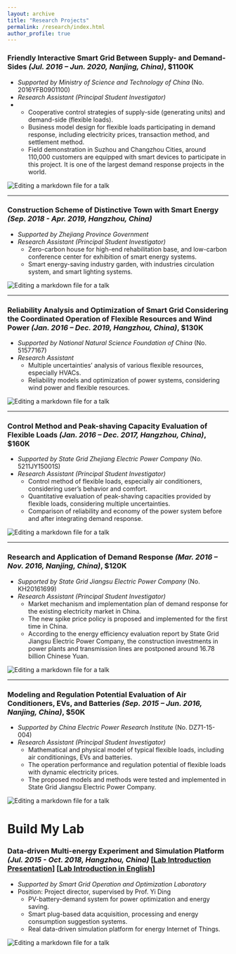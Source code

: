 ```yaml
---
layout: archive
title: "Research Projects"
permalink: /research/index.html
author_profile: true
---
```




### **Friendly Interactive Smart Grid Between Supply- and Demand-Sides** *(Jul. 2016 – Jun. 2020, Nanjing, China)*, $1100K

- *Supported by Ministry of Science and Technology of China* (No. 2016YFB0901100)
- *Research Assistant (Principal Student Investigator)*
- - Cooperative control strategies of supply-side (generating units) and demand-side (flexible loads).
  - Business model design for flexible loads participating in demand response, including electricity prices, transaction method, and settlement method.
  - Field demonstration in Suzhou and Changzhou Cities, around 110,000 customers are equipped with smart devices to participate in this project. It is one of the largest demand response projects in the world.

![Editing a markdown file for a talk](/images/research/research_friendly_interactive.png)



------

### **Construction Scheme of Distinctive Town with Smart Energy** *(Sep. 2018 - Apr. 2019, Hangzhou, China)*

- *Supported by Zhejiang Province Government*
- *Research Assistant (Principal Student Investigator)*
  - Zero-carbon house for high-end rehabilitation base, and low-carbon conference center for exhibition of smart energy systems.
  - Smart energy-saving industry garden, with industries circulation system, and smart lighting systems.

![Editing a markdown file for a talk](/images/research/research_distinctive_town.png)



------

### **Reliability Analysis and Optimization of Smart Grid Considering the Coordinated Operation of Flexible Resources and Wind Power** *(Jan. 2016 – Dec. 2019, Hangzhou, China)*, $130K

- *Supported by National Natural Science Foundation of China* (No. 51577167) 
- *Research Assistant*
  - Multiple uncertainties’ analysis of various flexible resources, especially HVACs.
  - Reliability models and optimization of power systems, considering wind power and flexible resources.

![Editing a markdown file for a talk](/images/research/research_reliability_NSFC.png)



------

### **Control Method and Peak-shaving Capacity Evaluation of Flexible Loads** *(Jan. 2016 – Dec. 2017, Hangzhou, China)*, $160K

- *Supported by State Grid Zhejiang Electric Power Company*  (No. 5211JY15001S)
- *Research Assistant (Principal Student Investigator)*
  - Control method of flexible loads, especially air conditioners, considering user’s behavior and comfort.
  - Quantitative evaluation of peak-shaving capacities provided by flexible loads, considering multiple uncertainties.
  - Comparison of reliability and economy of the power system before and after integrating demand response.

![Editing a markdown file for a talk](/images/research/research_peak_shaving.png)



------

### **Research and Application of Demand Response** *(Mar. 2016 – Nov. 2016, Nanjing, China)*, $120K

- *Supported by State Grid Jiangsu Electric Power Company* (No. KH20161699)
- *Research Assistant (Principal Student Investigator)*
  - Market mechanism and implementation plan of demand response for the existing electricity market in China.
  - The new spike price policy is proposed and implemented for the first time in China.
  - According to the energy efficiency evaluation report by State Grid Jiangsu Electric Power Company, the construction investments in power plants and transmission lines are postponed around 16.78 billion Chinese Yuan.

![Editing a markdown file for a talk](/images/research/research_consumer_DR.png)



------

### **Modeling and Regulation Potential Evaluation of Air Conditioners, EVs, and Batteries** *(Sep. 2015 – Jun. 2016, Nanjing, China)*, $50K

- *Supported by China Electric Power Research Institute* (No. DZ71-15-004)
- *Research Assistant (Principal Student Investigator)*
  - Mathematical and physical model of typical flexible loads, including air conditionings, EVs and batteries.
  - The operation performance and regulation potential of flexible loads with dynamic electricity prices.
  - The proposed models and methods were tested and implemented in State Grid Jiangsu Electric Power Company.

![Editing a markdown file for a talk](/images/research/research_regulation_potential.png)





# Build My Lab

### **Data-driven Multi-energy Experiment and Simulation Platform** *(Jul. 2015 - Oct. 2018, Hangzhou, China)* [[Lab Introduction Presentation](https://huihongxun.github.io/files/ResearchProjects/20180912_SGOOL_platform.pdf)] [[Lab Introduction in English](https://huihongxun.github.io/files/ResearchProjects/Data-driven_Multi-energy_Platform.pdf)]

- *Supported by Smart Grid Operation and Optimization Laboratory*
- Position: Project director, supervised by Prof. Yi Ding
  - PV-battery-demand system for power optimization and energy saving.
  - Smart plug-based data acquisition, processing and energy consumption suggestion systems.
  - Real data-driven simulation platform for energy Internet of Things.

![Editing a markdown file for a talk](/images/research/research_data_driven.png)




